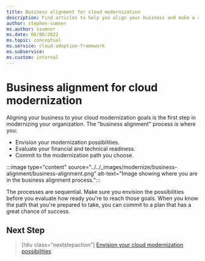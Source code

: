 ```yaml
---
title: Business alignment for cloud modernization
description: Find articles to help you align your business and make a commitment toward your modernization effort.
author: stephen-sumner
ms.author: ssumner
ms.date: 08/08/2022
ms.topic: conceptual
ms.service: cloud-adoption-framework
ms.subservice:
ms.custom: internal
---
```


# Business alignment for cloud modernization

Aligning your business to your cloud modernization goals is the first step in modernizing your organization. The "business alignment" process is where you:

- Envision your modernization possibilities.
- Evaluate your financial and technical readiness.
- Commit to the modernization path you choose.

:::image type="content" source="../../_images/modernize/business-alignment/business-alignment.png" alt-text="Image showing where you are in the business alignment process.":::

The processes are sequential. Make sure you envision the possibilities before you evaluate how ready you're to reach those goals. When you know the path that you're prepared to take, you can commit to a plan that has a great chance of success.

## Next Step

>[!div class="nextstepaction"]
> [Envision your cloud modernization possibilities](../../modernize/business-alignment/envision-cloud-modernization.md)
